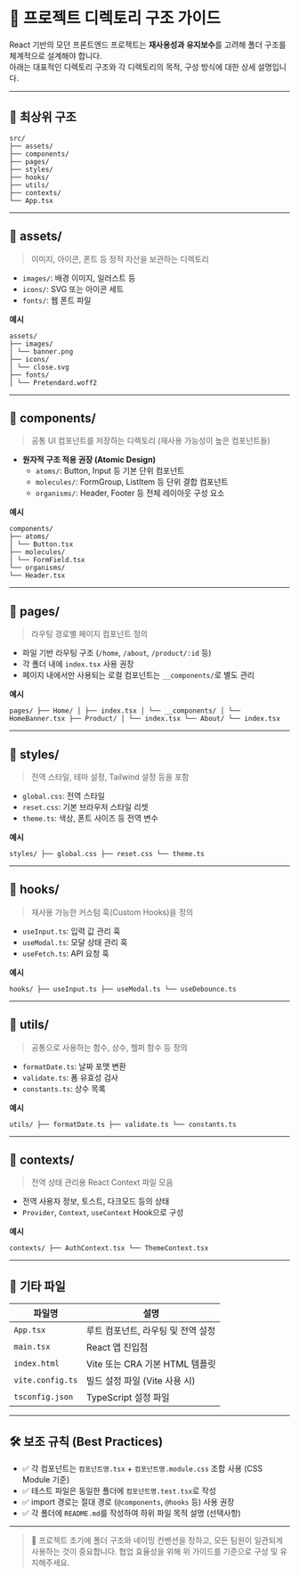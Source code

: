 # 📁 프로젝트 디렉토리 구조 가이드

React 기반의 모던 프론트엔드 프로젝트는 **재사용성과 유지보수**를 고려해 폴더 구조를 체계적으로 설계해야 합니다.  
아래는 대표적인 디렉토리 구조와 각 디렉토리의 목적, 구성 방식에 대한 상세 설명입니다.

---

## 📌 최상위 구조

```
src/ 
├── assets/ 
├── components/ 
├── pages/ 
├── styles/ 
├── hooks/ 
├── utils/ 
├── contexts/ 
└── App.tsx
```


---

## 📂 assets/  
> 이미지, 아이콘, 폰트 등 정적 자산을 보관하는 디렉토리

- `images/`: 배경 이미지, 일러스트 등
- `icons/`: SVG 또는 아이콘 세트
- `fonts/`: 웹 폰트 파일

**예시**
```
assets/ 
├── images/ 
│ └── banner.png 
├── icons/ 
│ └── close.svg 
├── fonts/ 
│ └── Pretendard.woff2
```

---

## 📂 components/  
> 공통 UI 컴포넌트를 저장하는 디렉토리 (재사용 가능성이 높은 컴포넌트들)

- **원자적 구조 적용 권장 (Atomic Design)**
  - `atoms/`: Button, Input 등 기본 단위 컴포넌트
  - `molecules/`: FormGroup, ListItem 등 단위 결합 컴포넌트
  - `organisms/`: Header, Footer 등 전체 레이아웃 구성 요소

**예시**
```
components/ 
├── atoms/ 
│ └── Button.tsx 
├── molecules/ 
│ └── FormField.tsx 
└── organisms/ 
└── Header.tsx
```

---

## 📂 pages/  
> 라우팅 경로별 페이지 컴포넌트 정의

- 파일 기반 라우팅 구조 (`/home`, `/about`, `/product/:id` 등)
- 각 폴더 내에 `index.tsx` 사용 권장
- 페이지 내에서만 사용되는 로컬 컴포넌트는 `__components/`로 별도 관리

**예시**
```
pages/ ├── Home/ │ ├── index.tsx │ └── __components/ │ └── HomeBanner.tsx ├── Product/ │ └── index.tsx └── About/ └── index.tsx
```


---

## 📂 styles/  
> 전역 스타일, 테마 설정, Tailwind 설정 등을 포함

- `global.css`: 전역 스타일
- `reset.css`: 기본 브라우저 스타일 리셋
- `theme.ts`: 색상, 폰트 사이즈 등 전역 변수

**예시**
```
styles/ ├── global.css ├── reset.css └── theme.ts
```

---

## 📂 hooks/  
> 재사용 가능한 커스텀 훅(Custom Hooks)을 정의

- `useInput.ts`: 입력 값 관리 훅
- `useModal.ts`: 모달 상태 관리 훅
- `useFetch.ts`: API 요청 훅

**예시**
```
hooks/ ├── useInput.ts ├── useModal.ts └── useDebounce.ts
```

---

## 📂 utils/  
> 공통으로 사용하는 함수, 상수, 헬퍼 함수 등 정의

- `formatDate.ts`: 날짜 포맷 변환
- `validate.ts`: 폼 유효성 검사
- `constants.ts`: 상수 목록

**예시**

```
utils/ ├── formatDate.ts ├── validate.ts └── constants.ts
```

---

## 📂 contexts/  
> 전역 상태 관리용 React Context 파일 모음

- 전역 사용자 정보, 토스트, 다크모드 등의 상태
- `Provider`, `Context`, `useContext` Hook으로 구성

**예시**
```
contexts/ ├── AuthContext.tsx └── ThemeContext.tsx
```

---

## 🧩 기타 파일

| 파일명      | 설명 |
|-------------|------|
| `App.tsx`   | 루트 컴포넌트, 라우팅 및 전역 설정 |
| `main.tsx`  | React 앱 진입점 |
| `index.html`| Vite 또는 CRA 기본 HTML 템플릿 |
| `vite.config.ts` | 빌드 설정 파일 (Vite 사용 시) |
| `tsconfig.json`  | TypeScript 설정 파일 |

---

## 🛠️ 보조 규칙 (Best Practices)

- ✅ 각 컴포넌트는 `컴포넌트명.tsx` + `컴포넌트명.module.css` 조합 사용 (CSS Module 기준)
- ✅ 테스트 파일은 동일한 폴더에 `컴포넌트명.test.tsx`로 작성
- ✅ import 경로는 절대 경로 (`@components`, `@hooks` 등) 사용 권장
- ✅ 각 폴더에 `README.md`를 작성하여 하위 파일 목적 설명 (선택사항)

---

> 📌 프로젝트 초기에 폴더 구조와 네이밍 컨벤션을 정하고, 모든 팀원이 일관되게 사용하는 것이 중요합니다.
    협업 효율성을 위해 위 가이드를 기준으로 구성 및 유지해주세요.
